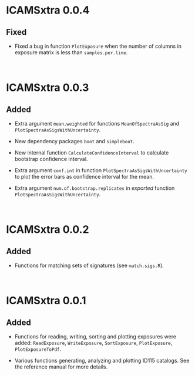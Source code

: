 # ICAMSxtra 0.0.4
## Fixed
* Fixed a bug in function `PlotExposure` when the number of columns in exposure
matrix is less than `samples.per.line`.

<br/>

# ICAMSxtra 0.0.3
## Added
* Extra argument `mean.weighted` for functions `MeanOfSpectraAsSig` and `PlotSpectraAsSigsWithUncertainty`.

* New dependency packages `boot` and `simpleboot`.

* New internal function `CalculateConfidenceInterval` to calculate bootstrap confidence interval.

* Extra argument `conf.int` in function `PlotSpectraAsSigsWithUncertainty` to
plot the error bars as confidence interval for the mean.

* Extra argument `num.of.bootstrap.replicates` in *exported* function `PlotSpectraAsSigsWithUncertainty`.

<br/>

# ICAMSxtra 0.0.2
## Added
* Functions for matching sets of signatures (see `match.sigs.R`).

<br/>

# ICAMSxtra 0.0.1
## Added
* Functions for reading, writing, sorting and plotting exposures were added: `ReadExposure`, `WriteExposure`, `SortExposure`, `PlotExposure`, `PlotExposureToPdf`.

* Various functions generating, analyzing and plotting ID115 catalogs. See the reference manual for more details.
